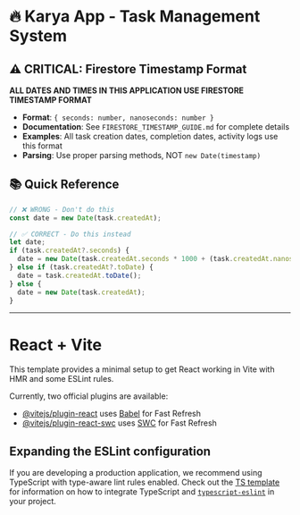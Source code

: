 # 🔥 Karya App - Task Management System

## ⚠️ CRITICAL: Firestore Timestamp Format

**ALL DATES AND TIMES IN THIS APPLICATION USE FIRESTORE TIMESTAMP FORMAT**

- **Format**: `{ seconds: number, nanoseconds: number }`
- **Documentation**: See `FIRESTORE_TIMESTAMP_GUIDE.md` for complete details
- **Examples**: All task creation dates, completion dates, activity logs use this format
- **Parsing**: Use proper parsing methods, NOT `new Date(timestamp)`

## 📚 Quick Reference

```javascript
// ❌ WRONG - Don't do this
const date = new Date(task.createdAt);

// ✅ CORRECT - Do this instead
let date;
if (task.createdAt?.seconds) {
  date = new Date(task.createdAt.seconds * 1000 + (task.createdAt.nanoseconds || 0) / 1000000);
} else if (task.createdAt?.toDate) {
  date = task.createdAt.toDate();
} else {
  date = new Date(task.createdAt);
}
```

---

# React + Vite

This template provides a minimal setup to get React working in Vite with HMR and some ESLint rules.

Currently, two official plugins are available:

- [@vitejs/plugin-react](https://github.com/vitejs/vite-plugin-react/blob/main/packages/plugin-react) uses [Babel](https://babeljs.io/) for Fast Refresh
- [@vitejs/plugin-react-swc](https://github.com/vitejs/vite-plugin-react/blob/main/packages/plugin-react-swc) uses [SWC](https://swc.rs/) for Fast Refresh

## Expanding the ESLint configuration

If you are developing a production application, we recommend using TypeScript with type-aware lint rules enabled. Check out the [TS template](https://github.com/vitejs/vite/tree/main/packages/create-vite/template-react-ts) for information on how to integrate TypeScript and [`typescript-eslint`](https://typescript-eslint.io) in your project.
